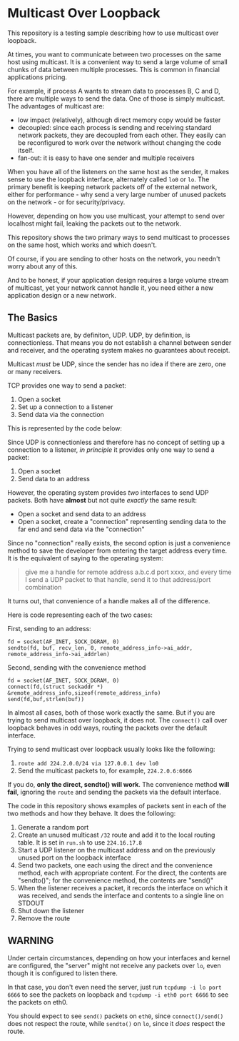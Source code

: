 # Multicast Over Loopback

This repository is a testing sample describing how to use multicast over loopback.

At times, you want to communicate between two processes on the same host using multicast. It is a convenient way to send a large volume of small chunks of data between multiple processes. This is common in financial applications pricing.

For example, if process A wants to stream data to processes B, C and D, there are multiple ways to send the data. One of those is simply multicast. The advantages of multicast are:

* low impact (relatively), although direct memory copy would be faster
* decoupled: since each process is sending and receiving standard network packets, they are decoupled from each other. They easily can be reconfigured to work over the network without changing the code itself.
* fan-out: it is easy to have one sender and multiple receivers

When you have all of the listeners on the same host as the sender, it makes sense to use the loopback interface, alternately called `lo0` or `lo`. The primary benefit is keeping network packets off of the external network, either for performance - why send a very large number of unused packets on the network - or for security/privacy.

However, depending on how you use multicast, your attempt to send over localhost might fail, leaking the packets out to the network.

This repository shows the two primary ways to send multicast to processes on the same host, which works and which doesn't.

Of course, if you are sending to other hosts on the network, you needn't worry about any of this.

And to be honest, if your application design requires a large volume stream of multicast, yet your network cannot handle it, you need either a new application design or a new network.

## The Basics
Multicast packets are, by definiton, UDP. UDP, by definition, is connectionless. That means you do not establish a channel between sender and receiver, and the operating system makes no guarantees about receipt.

Multicast *must* be UDP, since the sender has no idea if there are zero, one or many receivers. 

TCP provides one way to send a packet:

1. Open a socket
2. Set up a connection to a listener
3. Send data via the connection

This is represented by the code below:



Since UDP is connectionless and therefore has no concept of setting up a connection to a listener, *in principle* it provides only one way to send a packet:

1. Open a socket
2. Send data to an address

However, the operating system provides *two* interfaces to send UDP packets. Both have **almost** but not quite *exactly* the same result:

* Open a socket and send data to an address
* Open a socket, create a "connection" representing sending data to the far end and send data via the "connection"

Since no "connection" really exists, the second option is just a convenience method to save the developer from entering the target address every time. It is the equivalent of saying to the operating system:

> give me a handle for remote address a.b.c.d port xxxx, and every time I send a UDP packet to that handle, send it to that address/port combination

It turns out, that convenience of a handle makes all of the difference.

Here is code representing each of the two cases:

First, sending to an address:

    fd = socket(AF_INET, SOCK_DGRAM, 0)
    sendto(fd, buf, recv_len, 0, remote_address_info->ai_addr, remote_address_info->ai_addrlen)

Second, sending with the convenience method

    fd = socket(AF_INET, SOCK_DGRAM, 0)
    connect(fd,(struct sockaddr *) &remote_address_info,sizeof(remote_address_info)
    send(fd,buf,strlen(buf))

In almost all cases, both of those work exactly the same. But if you are trying to send multicast over loopback, it does not. The `connect()` call over loopback behaves in odd ways, routing the packets over the default interface.

Trying to send multicast over loopback usually looks like the following:

1. `route add 224.2.0.0/24 via 127.0.0.1 dev lo0`
2. Send the multicast packets to, for example, `224.2.0.6:6666`

If you do, **only the direct, sendto() will work**. The convenience method **will fail**, ignoring the `route` and sending the packets via the default interface.

The code in this repository shows examples of packets sent in each of the two methods and how they behave. It does the following:

1. Generate a random port
2. Create an unused multicast `/32` route and add it to the local routing table. It is set in `run.sh` to use `224.16.17.8`
3. Start a UDP listener on the multicast address and on the previously unused port on the loopback interface
4. Send two packets, one each using the direct and the convenience method, each with appropriate content. For the direct, the contents are "sendto()"; for the convenience method, the contents are "send()"
5. When the listener receives a packet, it records the interface on which it was received, and sends the interface and contents to a single line on STDOUT
6. Shut down the listener
7. Remove the route

## WARNING

Under certain circumstances, depending on how your interfaces and kernel are configured, the "server" might not receive any packets over `lo`, even though it is configured to listen there.

In that case, you don't even need the server, just run `tcpdump -i lo port 6666` to see the packets on loopback and `tcpdump -i eth0 port 6666` to see the packets on eth0.

You should expect to see `send()` packets on `eth0`, since `connect()/send()` does not respect the route, while `sendto()` on `lo`, since it *does* respect the route.















